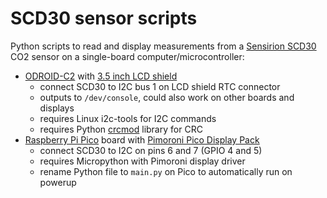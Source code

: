 # SCD30 sensor scripts

Python scripts to read and display measurements from a [Sensirion SCD30](https://sensirion.com/products/catalog/SCD30/) CO2 sensor on a single-board computer/microcontroller:

- [ODROID-C2](https://wiki.odroid.com/odroid-c2/odroid-c2) with [3.5 inch LCD shield](https://wiki.odroid.com/legacy/accessory/display/3.5inch_lcd_shield/3.5inch_lcd_shield)
  - connect SCD30 to I2C bus 1 on LCD shield RTC connector
  - outputs to `/dev/console`, could also work on other boards and displays
  - requires Linux i2c-tools for I2C commands
  - requires Python [crcmod](https://pypi.org/project/crcmod/) library for CRC
- [Raspberry Pi Pico](https://www.raspberrypi.com/products/raspberry-pi-pico/) board with [Pimoroni Pico Display Pack](https://shop.pimoroni.com/products/pico-display-pack)
  - connect SCD30 to I2C on pins 6 and 7 (GPIO 4 and 5)
  - requires Micropython with Pimoroni display driver
  - rename Python file to `main.py` on Pico to automatically run on powerup 
